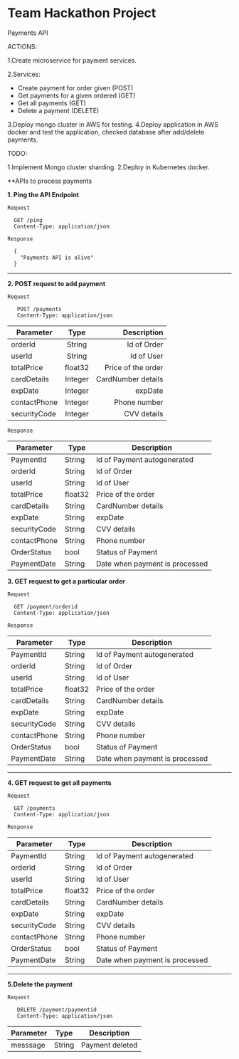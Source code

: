 # Team Hackathon Project
Payments API

ACTIONS:

1.Create microservice for payment services.

2.Services: 
* Create payment for order given (POST)
* Get payments for a given ordered (GET)
* Get all payments (GET)
* Delete a payment (DELETE)

3.Deploy mongo cluster in AWS for testing.
4.Deploy application in AWS docker and test the application, checked database after add/delete payments.

TODO:

1.Implement Mongo cluster sharding.
2.Deploy in Kubernetes docker.


**APIs to process payments

**1. Ping the API Endpoint**

```Request```
```
  GET /ping
  Content-Type: application/json
```
```Response```
```
  {
    "Payments API is alive"
  }
```
---

**2. POST request to add payment**

```Request```
```
   POST /payments
   Content-Type: application/json
```
| Parameter      | Type          | Description  |
| ------------- |:-------------:| -----:|
| orderId      | String      | Id of Order |
| userId | String      |   Id of User  |
| totalPrice      | float32      | Price of the order |
| cardDetails | Integer      |   CardNumber details |
| expDate | Integer      |   expDate  |
| contactPhone | Integer      |   Phone number  |
| securityCode | Integer      |   CVV details  |

```Response```

|Parameter	|Type	|Description  |
|----|----|----|
| PaymentId      | String      | Id of Payment autogenerated|
| orderId      | String      | Id of Order |
| userId | String      |   Id of User  |
| totalPrice      | float32      | Price of the order |
| cardDetails | String      |   CardNumber details |
| expDate | String      |   expDate  |
| securityCode | String      |   CVV details  |
| contactPhone | String      |   Phone number  |
| OrderStatus | bool      |   Status of Payment  |
| PaymentDate | String      |   Date when payment is processed |


**3. GET request to get a particular order**

```Request```
```
  GET /payment/orderid
  Content-Type: application/json
 ```
 ```Response```
 
|Parameter	|Type	|Description  |
|----|----|----|
| PaymentId      | String      | Id of Payment autogenerated|
| orderId      | String      | Id of Order |
| userId | String      |   Id of User  |
| totalPrice      | float32      | Price of the order |
| cardDetails | String      |   CardNumber details |
| expDate | String      |   expDate  |
| securityCode | String      |   CVV details  |
| contactPhone | String      |   Phone number  |
| OrderStatus | bool      |   Status of Payment  |
| PaymentDate | String      |   Date when payment is processed |


---
**4. GET request to get all payments**

```Request```
```
  GET /payments
  Content-Type: application/json
 ```
 ```Response```
 
|Parameter	|Type	|Description  |
|----|----|----|
| PaymentId      | String      | Id of Payment autogenerated|
| orderId      | String      | Id of Order |
| userId | String      |   Id of User  |
| totalPrice      | float32      | Price of the order |
| cardDetails | String      |   CardNumber details |
| expDate | String      |   expDate  |
| securityCode | String      |   CVV details  |
| contactPhone | String      |   Phone number  |
| OrderStatus | bool      |   Status of Payment  |
| PaymentDate | String      |   Date when payment is processed |


---

**5.Delete the payment**

```Request```
```
   DELETE /payment/paymentid
   Content-Type: application/json
```


|Parameter	|Type |	Description|
|-----|-----|------|
|messsage	|String| Payment deleted |








































